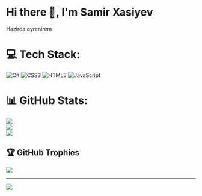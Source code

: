 # Hi there 👋, I'm Samir Xasiyev

Hazirda oyrenirem

# 💻 Tech Stack:

![C#](https://img.shields.io/badge/c%23-%23239120.svg?style=for-the-badge&logo=c-sharp&logoColor=white) ![CSS3](https://img.shields.io/badge/css3-%231572B6.svg?style=for-the-badge&logo=css3&logoColor=white) ![HTML5](https://img.shields.io/badge/html5-%23E34F26.svg?style=for-the-badge&logo=html5&logoColor=white) ![JavaScript](https://img.shields.io/badge/javascript-%23323330.svg?style=for-the-badge&logo=javascript&logoColor=%23F7DF1E)

# 📊 GitHub Stats:

![](https://github-readme-stats.vercel.app/api?username=xasiyevsamir&theme=dark&hide_border=false&include_all_commits=false&count_private=false)<br/>
![](https://github-readme-streak-stats.herokuapp.com/?user=xasiyevsamir&theme=dark&hide_border=false)<br/>
![](https://github-readme-stats.vercel.app/api/top-langs/?username=xasiyevsamir&theme=dark&hide_border=false&include_all_commits=false&count_private=false&layout=compact)

## 🏆 GitHub Trophies

![](https://github-profile-trophy.vercel.app/?username=xasiyevsamir&theme=radical&no-frame=false&no-bg=true&margin-w=4)

---

[![](https://visitcount.itsvg.in/api?id=xasiyevsamir&icon=0&color=0)](https://visitcount.itsvg.in)

<!-- Proudly created with GPRM ( https://gprm.itsvg.in ) -->
